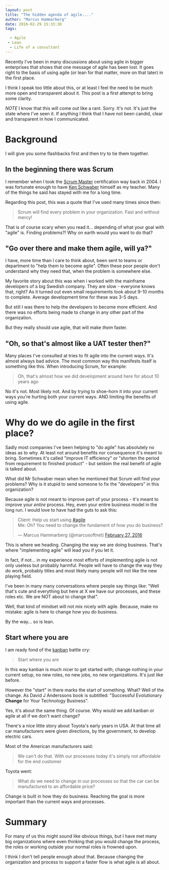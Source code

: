 ```yaml
---
layout: post
title: "The hidden agenda of agile...."
author: "Marcus Hammarberg"
date: 2016-02-29 15:33:38
tags:

  - Agile
 - Lean
  - Life of a consultant
---
```


Recently I've been in many discussions about using agile in bigger enterprises that shows that one message of agile has been lost. It goes right to the basis of using agile (or lean for that matter, more on that later) in the first place.

I think I speak too little about this, or at least I feel the need to be much more open and transparent about it. This post is a first attempt to bring some clarity.

*NOTE* I know that this will come out like a rant. Sorry. It's not. It's just the state where I've seen it. If anything I think that I have not been candid, clear and transparent in how I communicated.

<!-- excerpt-end -->

# Background
I will give you some flashbacks first and then try to tie them together.

## In the beginning there was Scrum
I remember when I took the [Scrum Master](https://www.scrum.org) certification way back in 2004. I was fortunate enough to have [Ken Schwaber](https://en.wikipedia.org/wiki/Ken_Schwaber) himself as my teacher. Many of the things he said has stayed with me for a long time.

Regarding this post, this was a quote that I've used many times since then:

<blockquote>Scrum will find every problem in your organization. Fast and without mercy!</blockquote>

That is of course scary when you read it... depending of what your goal with "agile" is. Finding problems?! Why on earth would you want to do that?

## "Go over there and make them agile, will ya?"
I have, more time than I care to think about, been sent to teams or department to "help them to become agile". Often these poor people don't understand why they need that, when the problem is somewhere else.

My favorite story about this was when i worked with the mainframe developers of a big Swedish company. They are slow - everyone knows that, right? As it turned out even small requirements took about 9-10 months to complete. Average development time for these was 3-5 days.

But still I was there to help the developers to become more efficient. And there was no efforts being made to change in any other part of the organization.

But they really should use agile, that will make *them* faster.

## "Oh, so that's almost like a UAT tester then?"
Many places I've consulted at tries to fit agile into the current ways. It's almost always bad advice. The most common way this manifests itself is something like this. When introducing Scrum, for example:

<blockquote>Oh, that's almost how we did development around here for about 10 years ago</blockquote>

No it's not. Most likely not. And by trying to shoe-horn it into your current ways you're hurting both your current ways. AND limiting the benefits of using agile.

# Why do we do agile in the first place?
Sadly most companies I've been helping to "do agile" has absolutely no ideas as to why. At least not around benefits nor consequence it's meant to bring. Sometimes it's called "improve IT efficiency" or "shorten the period from requirement to finished product" - but seldom the real benefit of agile is talked about.

What did Mr Schwaber mean when he mentioned that Scrum will find your problems? Why is it stupid to send someone to fix the "developers" in this organization?

Because agile is not meant to improve part of your process - it's meant to improve your *entire* process. Hey, even your entire business model in the long run. I would love to have had the guts to ask this:

<blockquote class="twitter-tweet" data-partner="tweetdeck"><p lang="en" dir="ltr">Client: Help us start using <a href="https://twitter.com/hashtag/agile?src=hash">#agile</a><br>Me: Oh? You need to change the fundament of how you do business?</p>&mdash; Marcus Hammarberg (@marcusoftnet) <a href="https://twitter.com/marcusoftnet/status/703531223679942656">February 27, 2016</a></blockquote>
<script async src="//platform.twitter.com/widgets.js" charset="utf-8"></script>

This is where we heading. Changing the way we are doing business. That's where "implementing agile" will lead you if you let it.

In fact, if not... in my experience most efforts of implementing agile is not only useless but probably harmful. People will have to change the way they do work, probably titles and most likely many people will not like the new playing field.

I've been in many many conversations where people say things like: "Well that's cute and everything but here at X we have our processes, and these roles etc. We are NOT about to change that".

Well, that kind of mindset will not mix nicely with agile. Because, make no mistake: agile is here to change how you do business.

By the way... so is lean.

## Start where you are
I am ready fond of the [kanban](http://bit.ly/theKanbanBook) battle cry:

<blockquote>Start where you are</blockquote>

In this way kanban is much nicer to get started with; change nothing in your current setup, no new roles, no new jobs, no new organizations. It's just like before.

However the "start" in there marks the start of something. What? Well of the change. As David J Anderssons book is subtitled: "Successful Evolutionary **Change** for Your Technology Business".

Yes, it's about the same thing. Of course. Why would we add kanban or agile at all if we don't want change?

There's a nice little story about Toyota's early years in USA. At that time all car manufacturers were given directions, by the government, to develop electric cars.

Most of the American manufacturers said:

<blockquote>We can't do that. With our processes today it's simply not affordable for the end customer</blockquote>

Toyota went:

<blockquote>What do we need to change in our processes so that the car can be manufactured to an affordable price?</blockquote>

Change is built in how they do business. Reaching the goal is more important than the current ways and processes.

# Summary
For many of us this might sound like obvious things, but I have met many big organizations where even thinking that you would change the process, the roles or working outside your normal roles is frowned upon.

I think I don't tell people enough about that. Because changing the organization and process to support a faster flow is what agile is all about.
